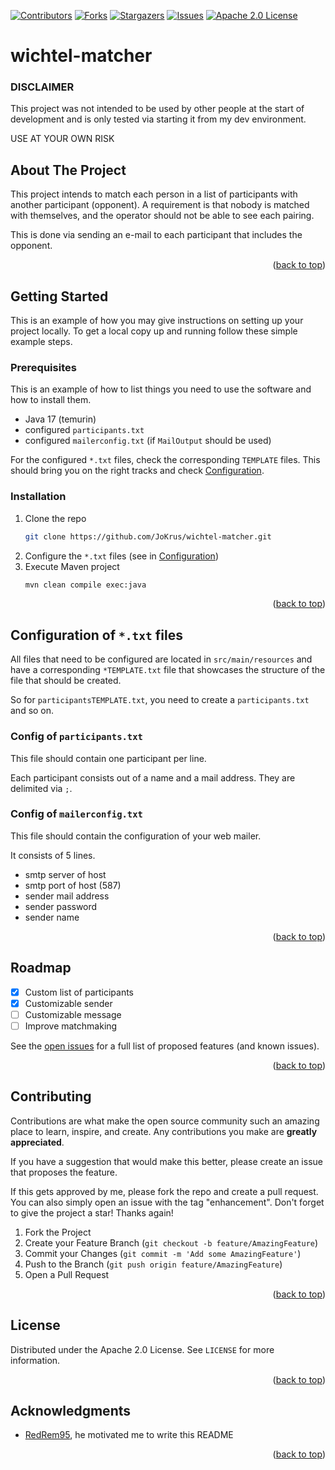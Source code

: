 <div id="top"></div>

<!-- PROJECT SHIELDS -->
[![Contributors][contributors-shield]][contributors-url]
[![Forks][forks-shield]][forks-url]
[![Stargazers][stars-shield]][stars-url]
[![Issues][issues-shield]][issues-url]
[![Apache 2.0 License][license-shield]][license-url]

# wichtel-matcher

### DISCLAIMER

This project was not intended to be used by other people at the start of development and is only tested via starting it
from my dev environment.

USE AT YOUR OWN RISK

<!-- ABOUT THE PROJECT -->

## About The Project

This project intends to match each person in a list of participants with another participant (opponent). A requirement
is that nobody is matched with themselves, and the operator should not be able to see each pairing.

This is done via sending an e-mail to each participant that includes the opponent.

<p align="right">(<a href="#top">back to top</a>)</p>


<!-- GETTING STARTED -->

## Getting Started

This is an example of how you may give instructions on setting up your project locally. To get a local copy up and
running follow these simple example steps.

### Prerequisites

This is an example of how to list things you need to use the software and how to install them.

* Java 17 (temurin)
* configured ```participants.txt```
* configured ```mailerconfig.txt``` (if ```MailOutput``` should be used)

For the configured ```*.txt``` files, check the corresponding ```TEMPLATE``` files. This should bring you on the right
tracks and check [Configuration](#enterLinkHere).

### Installation

1. Clone the repo
   ```sh
   git clone https://github.com/JoKrus/wichtel-matcher.git
   ```
2. Configure the ```*.txt``` files (see in [Configuration](#enterLinkHere))
3. Execute Maven project
   ```sh
   mvn clean compile exec:java
   ```

<p align="right">(<a href="#top">back to top</a>)</p>

## Configuration of ```*.txt``` files

All files that need to be configured are located in ```src/main/resources``` and have a
corresponding ```*TEMPLATE.txt``` file that showcases the structure of the file that should be created.

So for ```participantsTEMPLATE.txt```, you need to create a ```participants.txt``` and so on.

### Config of ```participants.txt```

This file should contain one participant per line.

Each participant consists out of a name and a mail address. They are delimited via ```;```.

### Config of ```mailerconfig.txt```

This file should contain the configuration of your web mailer.

It consists of 5 lines.

- smtp server of host
- smtp port of host (587)
- sender mail address
- sender password
- sender name

<p align="right">(<a href="#top">back to top</a>)</p>

<!-- ROADMAP -->

## Roadmap

- [x] Custom list of participants
- [x] Customizable sender
- [ ] Customizable message
- [ ] Improve matchmaking

See the [open issues](https://github.com/JoKrus/wichtel-matcher/issues) for a full list of proposed features (and known
issues).

<p align="right">(<a href="#top">back to top</a>)</p>



<!-- CONTRIBUTING -->

## Contributing

Contributions are what make the open source community such an amazing place to learn, inspire, and create. Any
contributions you make are **greatly appreciated**.

If you have a suggestion that would make this better, please create an issue that proposes the feature.

If this gets approved by me, please fork the repo and create a pull request. You can also simply open an issue with the
tag "enhancement". Don't forget to give the project a star! Thanks again!

1. Fork the Project
2. Create your Feature Branch (`git checkout -b feature/AmazingFeature`)
3. Commit your Changes (`git commit -m 'Add some AmazingFeature'`)
4. Push to the Branch (`git push origin feature/AmazingFeature`)
5. Open a Pull Request

<p align="right">(<a href="#top">back to top</a>)</p>



<!-- LICENSE -->

## License

Distributed under the Apache 2.0 License. See `LICENSE` for more information.

<p align="right">(<a href="#top">back to top</a>)</p>


<!-- ACKNOWLEDGMENTS -->

## Acknowledgments

* [RedRem95](https://www.github.com/RedRem95), he motivated me to write this README

<p align="right">(<a href="#top">back to top</a>)</p>



<!-- MARKDOWN LINKS & IMAGES -->
<!-- https://www.markdownguide.org/basic-syntax/#reference-style-links -->

[contributors-shield]: https://img.shields.io/github/contributors/JoKrus/wichtel-matcher.svg?style=for-the-badge

[contributors-url]: https://github.com/JoKrus/wichtel-matcher/graphs/contributors

[forks-shield]: https://img.shields.io/github/forks/JoKrus/wichtel-matcher.svg?style=for-the-badge

[forks-url]: https://github.com/JoKrus/wichtel-matcher/network/members

[stars-shield]: https://img.shields.io/github/stars/JoKrus/wichtel-matcher.svg?style=for-the-badge

[stars-url]: https://github.com/JoKrus/wichtel-matcher/stargazers

[issues-shield]: https://img.shields.io/github/issues/JoKrus/wichtel-matcher.svg?style=for-the-badge

[issues-url]: https://github.com/JoKrus/wichtel-matcher/issues

[license-shield]: https://img.shields.io/github/license/JoKrus/wichtel-matcher.svg?style=for-the-badge

[license-url]: https://github.com/JoKrus/wichtel-matcher/blob/master/LICENSE.txt
